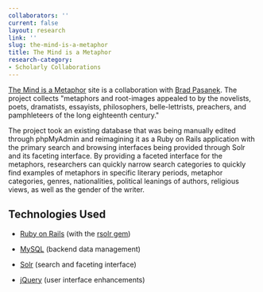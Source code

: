 ```yaml
---
collaborators: ''
current: false
layout: research
link: ''
slug: the-mind-is-a-metaphor
title: The Mind is a Metaphor
research-category:
- Scholarly Collaborations
---
```


[The Mind is a Metaphor](http://metaphors.lib.virginia.edu) site is a collaboration with [Brad Pasanek](http://www.engl.virginia.edu/faculty/pasanek_brad.shtml). The project collects "metaphors and root-images appealed to by the novelists, poets, dramatists, essayists, philosophers, belle-lettrists, preachers, and pamphleteers of the long eighteenth century."

The project took an existing database that was being manually edited through phpMyAdmin and reimagining it as a Ruby on Rails application with the primary search and browsing interfaces being provided through Solr and its faceting interface. By providing a faceted interface for the metaphors, researchers can quickly narrow search categories to quickly find examples of metaphors in specific literary periods, metaphor categories, genres, nationalities, political leanings of authors, religious views, as well as the gender of the writer.


## Technologies Used





	
  * [Ruby on Rails](http://rubyonrails.org/) (with the [rsolr gem](http://github.com/mwmitchell/rsolr))

	
  * [MySQL](http://www.mysql.com/) (backend data management)

	
  * [Solr](http://lucene.apache.org/solr/) (search and faceting interface)

	
  * [jQuery](http://jquery.com/) (user interface enhancements)


